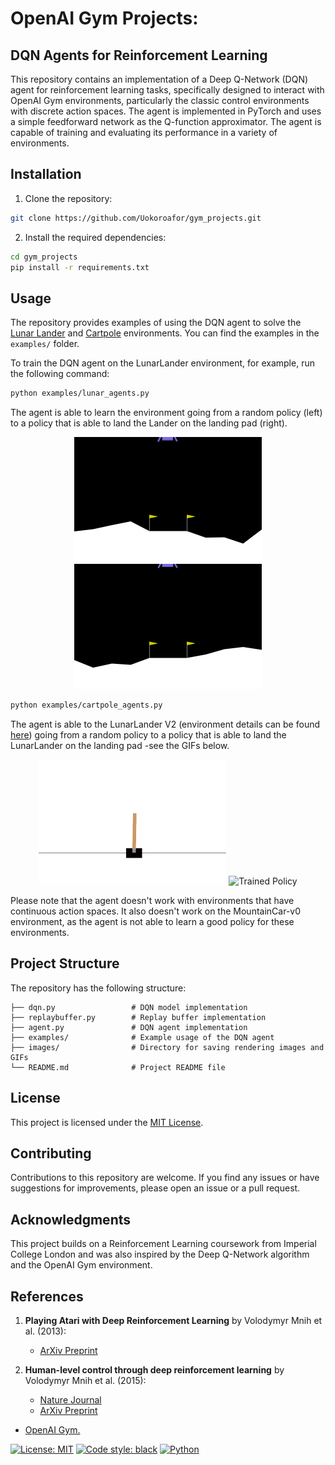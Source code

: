 # OpenAI Gym Projects:
## DQN Agents for Reinforcement Learning

This repository contains an implementation of a Deep Q-Network (DQN) agent for reinforcement learning tasks, specifically designed to interact with OpenAI Gym environments, particularly the classic control environments with discrete action spaces. 
The agent is implemented in PyTorch and uses a simple feedforward network as the Q-function approximator. 
The agent is capable of training and evaluating its performance in a variety of environments.

## Installation

1. Clone the repository:

```bash
git clone https://github.com/Uokoroafor/gym_projects.git
```

2. Install the required dependencies:

```bash
cd gym_projects
pip install -r requirements.txt
```

## Usage

The repository provides examples of using the DQN agent to solve the [Lunar Lander](https://gymnasium.farama.org/environments/box2d/lunar_lander/) and [Cartpole](https://gymnasium.farama.org/environments/classic_control/cart_pole/) environments. You can find the examples in the `examples/` folder.

To train the DQN agent on the  LunarLander environment, for example, run the following command:

```bash
python examples/lunar_agents.py
```

The agent is able to learn the environment going from a random policy (left) to a policy that is able to land the Lander on the landing pad (right).

<p align="center">
  <img src="images/lunarlander-v2/random.gif" alt="Random Policy" width="300"/>
  <img src="images/lunarlander-v2/evaluation.gif" alt="Trained Policy" width="300"/>


```bash
python examples/cartpole_agents.py
```

The agent is able to the LunarLander V2 (environment details can be found [here](https://gymnasium.farama.org/environments/box2d/lunar_lander/)) going from a random policy to a policy that is able to land the LunarLander on the landing pad -see the GIFs below.

<p align="center">
  <img src="images/cartpole-v1/random.gif" alt="Random Policy" width="300"/>
  <img src="images/cartpole-v1/evaluations.gif" alt="Trained Policy" width="300"/>

Please note that the agent doesn't work with environments that have continuous action spaces. It also doesn't work on the MountainCar-v0 environment, as the agent is not able to learn a good policy for these environments.
## Project Structure

The repository has the following structure:

```
├── dqn.py                 # DQN model implementation
├── replaybuffer.py        # Replay buffer implementation
├── agent.py               # DQN agent implementation
├── examples/              # Example usage of the DQN agent
├── images/                # Directory for saving rendering images and GIFs
└── README.md              # Project README file
```

## License

This project is licensed under the [MIT License](LICENSE).

## Contributing

Contributions to this repository are welcome. If you find any issues or have suggestions for improvements, please open an issue or a pull request.

## Acknowledgments

This project builds on a Reinforcement Learning coursework from Imperial College London and was also inspired by the Deep Q-Network algorithm and the OpenAI Gym environment.

## References
1. **Playing Atari with Deep Reinforcement Learning** by Volodymyr Mnih et al. (2013):
   - [ArXiv Preprint](https://arxiv.org/abs/1312.5602)

2. **Human-level control through deep reinforcement learning** by Volodymyr Mnih et al. (2015):
   - [Nature Journal](https://www.nature.com/articles/nature14236)
   - [ArXiv Preprint](https://arxiv.org/abs/1509.06461)

- [OpenAI Gym.](https://gym.openai.com/)



[![License: MIT](https://img.shields.io/badge/License-MIT-yellow.svg)](https://opensource.org/licenses/MIT)
[![Code style: black](https://img.shields.io/badge/code%20style-black-000000.svg)](https://github.com/psf/black)
[![Python](https://img.shields.io/badge/python-3.8-blue.svg)](https://www.python.org/downloads/release/python-380/)